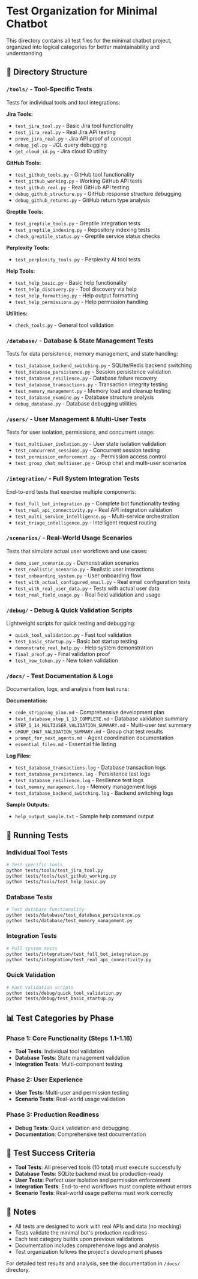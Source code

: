 # Test Organization for Minimal Chatbot

This directory contains all test files for the minimal chatbot project, organized into logical categories for better maintainability and understanding.

## 📁 Directory Structure

### `/tools/` - Tool-Specific Tests
Tests for individual tools and tool integrations:

**Jira Tools:**
- `test_jira_tool.py` - Basic Jira tool functionality
- `test_jira_real.py` - Real Jira API testing
- `prove_jira_real.py` - Jira API proof of concept
- `debug_jql.py` - JQL query debugging
- `get_cloud_id.py` - Jira cloud ID utility

**GitHub Tools:**
- `test_github_tools.py` - GitHub tool functionality
- `test_github_working.py` - Working GitHub API tests
- `test_github_real.py` - Real GitHub API testing
- `debug_github_structure.py` - GitHub response structure debugging
- `debug_github_returns.py` - GitHub return type analysis

**Greptile Tools:**
- `test_greptile_tools.py` - Greptile integration tests
- `test_greptile_indexing.py` - Repository indexing tests
- `check_greptile_status.py` - Greptile service status checks

**Perplexity Tools:**
- `test_perplexity_tools.py` - Perplexity AI tool tests

**Help Tools:**
- `test_help_basic.py` - Basic help functionality
- `test_help_discovery.py` - Tool discovery via help
- `test_help_formatting.py` - Help output formatting
- `test_help_permissions.py` - Help permission handling

**Utilities:**
- `check_tools.py` - General tool validation

### `/database/` - Database & State Management Tests
Tests for data persistence, memory management, and state handling:

- `test_database_backend_switching.py` - SQLite/Redis backend switching
- `test_database_persistence.py` - Session persistence validation
- `test_database_resilience.py` - Database failure recovery
- `test_database_transactions.py` - Transaction integrity testing
- `test_memory_management.py` - Memory load and cleanup testing
- `test_database_examine.py` - Database structure analysis
- `debug_database.py` - Database debugging utilities

### `/users/` - User Management & Multi-User Tests
Tests for user isolation, permissions, and concurrent usage:

- `test_multiuser_isolation.py` - User state isolation validation
- `test_concurrent_sessions.py` - Concurrent session testing
- `test_permission_enforcement.py` - Permission access control
- `test_group_chat_multiuser.py` - Group chat and multi-user scenarios

### `/integration/` - Full System Integration Tests
End-to-end tests that exercise multiple components:

- `test_full_bot_integration.py` - Complete bot functionality testing
- `test_real_api_connectivity.py` - Real API integration validation
- `test_multi_service_intelligence.py` - Multi-service orchestration
- `test_triage_intelligence.py` - Intelligent request routing

### `/scenarios/` - Real-World Usage Scenarios
Tests that simulate actual user workflows and use cases:

- `demo_user_scenario.py` - Demonstration scenarios
- `test_realistic_scenario.py` - Realistic user interactions
- `test_onboarding_system.py` - User onboarding flow
- `test_with_actual_configured_email.py` - Real email configuration tests
- `test_with_real_user_data.py` - Tests with actual user data
- `test_real_field_usage.py` - Real field validation and usage

### `/debug/` - Debug & Quick Validation Scripts
Lightweight scripts for quick testing and debugging:

- `quick_tool_validation.py` - Fast tool validation
- `test_basic_startup.py` - Basic bot startup testing
- `demonstrate_real_help.py` - Help system demonstration
- `final_proof.py` - Final validation proof
- `test_new_token.py` - New token validation

### `/docs/` - Test Documentation & Logs
Documentation, logs, and analysis from test runs:

**Documentation:**
- `code_stripping_plan.md` - Comprehensive development plan
- `test_database_step_1_13_COMPLETE.md` - Database validation summary
- `STEP_1_14_MULTIUSER_VALIDATION_SUMMARY.md` - Multi-user test summary
- `GROUP_CHAT_VALIDATION_SUMMARY.md` - Group chat test results
- `prompt_for_next_agents.md` - Agent coordination documentation
- `essential_files.md` - Essential file listing

**Log Files:**
- `test_database_transactions.log` - Database transaction logs
- `test_database_persistence.log` - Persistence test logs
- `test_database_resilience.log` - Resilience test logs
- `test_memory_management.log` - Memory management logs
- `test_database_backend_switching.log` - Backend switching logs

**Sample Outputs:**
- `help_output_sample.txt` - Sample help command output

## 🚀 Running Tests

### Individual Tool Tests
```bash
# Test specific tools
python tests/tools/test_jira_tool.py
python tests/tools/test_github_working.py
python tests/tools/test_help_basic.py
```

### Database Tests
```bash
# Test database functionality
python tests/database/test_database_persistence.py
python tests/database/test_memory_management.py
```

### Integration Tests
```bash
# Full system tests
python tests/integration/test_full_bot_integration.py
python tests/integration/test_real_api_connectivity.py
```

### Quick Validation
```bash
# Fast validation scripts
python tests/debug/quick_tool_validation.py
python tests/debug/test_basic_startup.py
```

## 📊 Test Categories by Phase

### Phase 1: Core Functionality (Steps 1.1-1.16)
- **Tool Tests**: Individual tool validation
- **Database Tests**: State management validation
- **Integration Tests**: Multi-component testing

### Phase 2: User Experience
- **User Tests**: Multi-user and permission testing
- **Scenario Tests**: Real-world usage validation

### Phase 3: Production Readiness
- **Debug Tests**: Quick validation and debugging
- **Documentation**: Comprehensive test documentation

## 🎯 Test Success Criteria

- **Tool Tests**: All preserved tools (10 total) must execute successfully
- **Database Tests**: SQLite backend must be production-ready
- **User Tests**: Perfect user isolation and permission enforcement
- **Integration Tests**: End-to-end workflows must complete without errors
- **Scenario Tests**: Real-world usage patterns must work correctly

## 📝 Notes

- All tests are designed to work with real APIs and data (no mocking)
- Tests validate the minimal bot's production readiness
- Each test category builds upon previous validations
- Documentation includes comprehensive logs and analysis
- Test organization follows the project's development phases

For detailed test results and analysis, see the documentation in `/docs/` directory. 